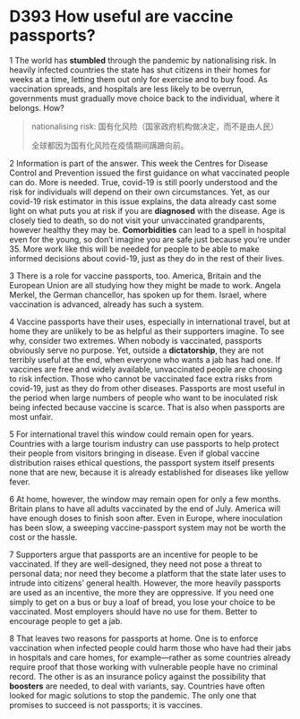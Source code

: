 # D393 How useful are vaccine passports?
1 The world has **stumbled** through the pandemic by nationalising risk. In heavily infected countries the state has shut citizens in their homes for weeks at a time, letting them out only for exercise and to buy food. As vaccination spreads, and hospitals are less likely to be overrun, governments must gradually move choice back to the individual, where it belongs. How?

> nationalising risk: 国有化风险（国家政府机构做决定，而不是由人民）
>
> 全球都因为国有化风险在疫情期间蹒跚向前。
>

2 Information is part of the answer. This week the Centres for Disease Control and Prevention issued the first guidance on what vaccinated people can do. More is needed. True, covid-19 is still poorly understood and the risk for individuals will depend on their own circumstances. Yet, as our covid-19 risk estimator in this issue explains, the data already cast some light on what puts you at risk if you are **diagnosed** with the disease. Age is closely tied to death, so do not visit your unvaccinated grandparents, however healthy they may be. **Comorbidities** can lead to a spell in hospital even for the young, so don’t imagine you are safe just because you’re under 35. More work like this will be needed for people to be able to make informed decisions about covid-19, just as they do in the rest of their lives.

3 There is a role for vaccine passports, too. America, Britain and the European Union are all studying how they might be made to work. Angela Merkel, the German chancellor, has spoken up for them. Israel, where vaccination is advanced, already has such a system.

4 Vaccine passports have their uses, especially in international travel, but at home they are unlikely to be as helpful as their supporters imagine. To see why, consider two extremes. When nobody is vaccinated, passports obviously serve no purpose. Yet, outside a **dictatorship**, they are not terribly useful at the end, when everyone who wants a jab has had one. If vaccines are free and widely available, unvaccinated people are choosing to risk infection. Those who cannot be vaccinated face extra risks from covid-19, just as they do from other diseases. Passports are most useful in the period when large numbers of people who want to be inoculated risk being infected because vaccine is scarce. That is also when passports are most unfair.

5 For international travel this window could remain open for years. Countries with a large tourism industry can use passports to help protect their people from visitors bringing in disease. Even if global vaccine distribution raises ethical questions, the passport system itself presents none that are new, because it is already established for diseases like yellow fever.

6 At home, however, the window may remain open for only a few months. Britain plans to have all adults vaccinated by the end of July. America will have enough doses to finish soon after. Even in Europe, where inoculation has been slow, a sweeping vaccine-passport system may not be worth the cost or the hassle.

7 Supporters argue that passports are an incentive for people to be vaccinated. If they are well-designed, they need not pose a threat to personal data; nor need they become a platform that the state later uses to intrude into citizens’ general health. However, the more heavily passports are used as an incentive, the more they are oppressive. If you need one simply to get on a bus or buy a loaf of bread, you lose your choice to be vaccinated. Most employers should have no use for them. Better to encourage people to get a jab.

8 That leaves two reasons for passports at home. One is to enforce vaccination when infected people could harm those who have had their jabs in hospitals and care homes, for example—rather as some countries already require proof that those working with vulnerable people have no criminal record. The other is as an insurance policy against the possibility that **boosters** are needed, to deal with variants, say. Countries have often looked for magic solutions to stop the pandemic. The only one that promises to succeed is not passports; it is vaccines.

